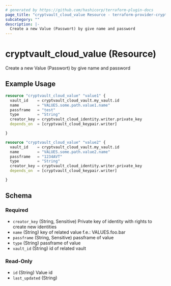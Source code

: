 ```yaml
---
# generated by https://github.com/hashicorp/terraform-plugin-docs
page_title: "cryptvault_cloud_value Resource - terraform-provider-cryptvault"
subcategory: ""
description: |-
  Create a new Value (Passwort) by give name and password
---
```


# cryptvault_cloud_value (Resource)

Create a new Value (Passwort) by give name and password

## Example Usage

```terraform
resource "cryptvault_cloud_value" "value1" {
  vault_id    = cryptvault_cloud_vault.my_vault.id
  name        = "VALUES.some.path.value1.name"
  passframe   = "test"
  type        = "String"
  creator_key = cryptvault_cloud_identity.writer.private_key
  depends_on  = [cryptvault_cloud_keypair.writer]

}

resource "cryptvault_cloud_value" "value2" {
  vault_id    = cryptvault_cloud_vault.my_vault.id
  name        = "VALUES.some.path.value2.name"
  passframe   = "1234AVT"
  type        = "String"
  creator_key = cryptvault_cloud_identity.writer.private_key
  depends_on  = [cryptvault_cloud_keypair.writer]

}
```

<!-- schema generated by tfplugindocs -->
## Schema

### Required

- `creator_key` (String, Sensitive) Private key of identity with rights to create new identities
- `name` (String) key of related value f.e.: VALUES.foo.bar
- `passframe` (String, Sensitive) passframe of value
- `type` (String) passframe of value
- `vault_id` (String) id of related vault

### Read-Only

- `id` (String) Value id
- `last_updated` (String)
